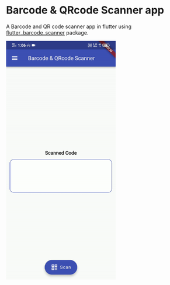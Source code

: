 # Barcode & QRcode Scanner app
A Barcode and QR code scanner app in flutter using <a href="https://pub.dev/packages/flutter_barcode_scanner">flutter_barcode_scanner</a> package.

<img align="left" alt="App Demo" width="300px" src="https://github.com/karthikeyan9952/karthikeyan9952/blob/main/barcode_scanner_demo/barcode_demo.gif" />


